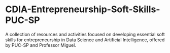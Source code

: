 # CDIA-Entrepreneurship-Soft-Skills-PUC-SP
A collection of resources and activities focused on developing essential soft skills for entrepreneurship in Data Science and Artificial Intelligence, offered by PUC-SP and Professor Miguel.
